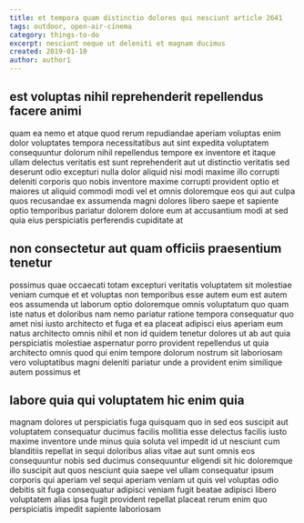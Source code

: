 ```yaml
---
title: et tempora quam distinctio dolores qui nesciunt article 2641
tags: outdoor, open-air-cinema
category: things-to-do
excerpt: nesciunt neque ut deleniti et magnam ducimus
created: 2019-01-10
author: author1
---
```


## est voluptas nihil reprehenderit repellendus facere animi

quam ea nemo et atque quod rerum repudiandae aperiam voluptas enim dolor voluptates tempora necessitatibus aut sint expedita voluptatem consequuntur dolorum nihil repellendus tempore ex inventore et itaque ullam delectus veritatis est sunt reprehenderit aut ut distinctio veritatis sed deserunt odio excepturi nulla dolor aliquid nisi modi maxime illo corrupti deleniti corporis quo nobis inventore maxime corrupti provident optio et maiores ut aliquid commodi modi vel et omnis doloremque eos qui aut culpa quos recusandae ex assumenda magni dolores libero saepe et sapiente optio temporibus pariatur dolorem dolore eum at accusantium modi at sed quia eius perspiciatis perferendis cupiditate at

## non consectetur aut quam officiis praesentium tenetur

possimus quae occaecati totam excepturi veritatis voluptatem sit molestiae veniam cumque et et voluptas non temporibus esse autem eum est autem eos assumenda ut laborum optio doloremque omnis voluptatum quo quam iste natus et doloribus nam nemo pariatur ratione tempora consequatur quo amet nisi iusto architecto et fuga et ea placeat adipisci eius aperiam eum natus architecto omnis nihil et non id quidem tenetur dolores ut ab aut quia perspiciatis molestiae aspernatur porro provident repellendus ut quia architecto omnis quod qui enim tempore dolorum nostrum sit laboriosam vero voluptatibus magni deleniti pariatur unde a provident enim similique autem possimus et

## labore quia qui voluptatem hic enim quia

magnam dolores ut perspiciatis fuga quisquam quo in sed eos suscipit aut voluptatem consequatur ducimus facilis mollitia esse delectus facilis iusto maxime inventore unde minus quia soluta vel impedit id ut nesciunt cum blanditiis repellat in sequi doloribus alias vitae aut sunt omnis eos consequuntur nobis sed ducimus consequuntur eligendi sit hic doloremque illo suscipit aut quos nesciunt quia saepe vel ullam consequatur ipsum corporis qui aperiam vel sequi aperiam veniam ut quis vel voluptas odio debitis sit fuga consequatur adipisci veniam fugit beatae adipisci libero voluptatem alias ipsa fugit provident repellat placeat rerum enim quo perspiciatis impedit sapiente laboriosam
